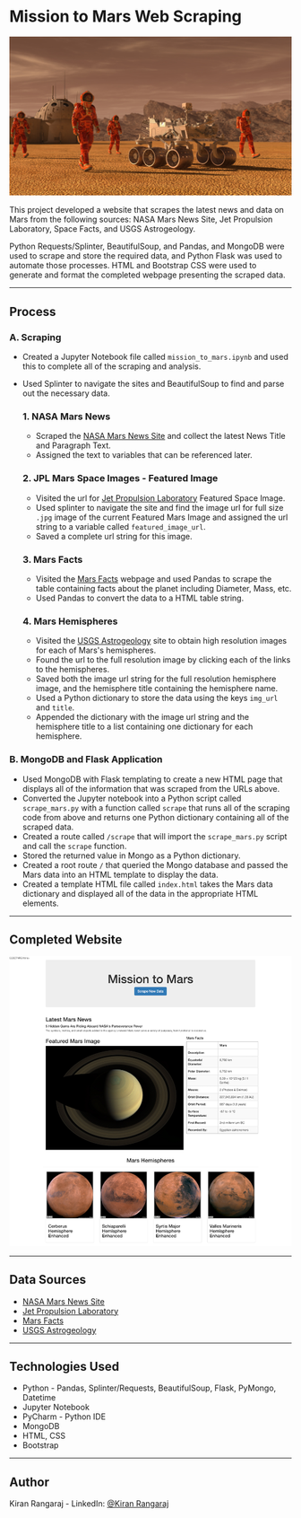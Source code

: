 # Mission to Mars Web Scraping

<p align="center">
  <img src="Images/mission_to_mars.png" width="600">
</p>

This project developed a website that scrapes the latest news and data on Mars from the following sources: NASA Mars News Site, Jet Propulsion Laboratory, Space Facts, and USGS Astrogeology.

Python Requests/Splinter, BeautifulSoup, and Pandas, and MongoDB were used to scrape and store the required data, and Python Flask was used to automate those processes. HTML and Bootstrap CSS were used to generate and format the completed webpage presenting the scraped data.

---

## Process ##

### A. Scraping

* Created a Jupyter Notebook file called `mission_to_mars.ipynb` and used this to complete all of the scraping and analysis.
* Used Splinter to navigate the sites and BeautifulSoup to find and parse out the necessary data.

    ### 1. NASA Mars News

    * Scraped the [NASA Mars News Site](https://mars.nasa.gov/news/) and collect the latest News Title and Paragraph Text. 
    * Assigned the text to variables that can be referenced later.

    ### 2. JPL Mars Space Images - Featured Image

    * Visited the url for [Jet Propulsion Laboratory](https://www.jpl.nasa.gov/spaceimages/?search=&category=Mars) Featured Space Image.
    * Used splinter to navigate the site and find the image url for full size `.jpg` image of the current Featured Mars Image and assigned the url string to a variable called `featured_image_url`.
    * Saved a complete url string for this image.

    ### 3. Mars Facts

    * Visited the [Mars Facts](https://space-facts.com/mars/) webpage and used Pandas to scrape the table containing facts about the planet including Diameter, Mass, etc.
    * Used Pandas to convert the data to a HTML table string.

    ### 4. Mars Hemispheres

    * Visited the [USGS Astrogeology](https://astrogeology.usgs.gov/search/results?q=hemisphere+enhanced&k1=target&v1=Mars) site to obtain high resolution images for each of Mars's hemispheres.
    * Found the url to the full resolution image by clicking each of the links to the hemispheres.
    * Saved both the image url string for the full resolution hemisphere image, and the hemisphere title containing the hemisphere name. 
    * Used a Python dictionary to store the data using the keys `img_url` and `title`.
    * Appended the dictionary with the image url string and the hemisphere title to a list containing one dictionary for each hemisphere.


### B. MongoDB and Flask Application

* Used MongoDB with Flask templating to create a new HTML page that displays all of the information that was scraped from the URLs above.
* Converted the Jupyter notebook into a Python script called `scrape_mars.py` with a function called `scrape` that runs all of the scraping code from above and returns one Python dictionary containing all of the scraped data.
* Created a route called `/scrape` that will import the `scrape_mars.py` script and call the `scrape` function.
* Stored the returned value in Mongo as a Python dictionary.
* Created a root route `/` that queried the Mongo database and passed the Mars data into an HTML template to display the data.
* Created a template HTML file called `index.html` takes the Mars data dictionary and displayed all of the data in the appropriate HTML elements.

---

## Completed Website ##

<p align="center">
  <img src="Mission-to-Mars_screenshot.png" width="800">
</p>

---

## Data Sources ##
* [NASA Mars News Site](https://mars.nasa.gov/news/)
* [Jet Propulsion Laboratory](https://www.jpl.nasa.gov/spaceimages/?search=&category=Mars)
* [Mars Facts](https://space-facts.com/mars/)
* [USGS Astrogeology](https://astrogeology.usgs.gov/search/results?q=hemisphere+enhanced&k1=target&v1=Mars)

---

## Technologies Used ##
* Python - Pandas, Splinter/Requests, BeautifulSoup, Flask, PyMongo, Datetime
* Jupyter Notebook
* PyCharm - Python IDE
* MongoDB
* HTML, CSS
* Bootstrap

---

## Author ##
Kiran Rangaraj - LinkedIn: [@Kiran Rangaraj](https://www.linkedin.com/in/kiranrangaraj/)
